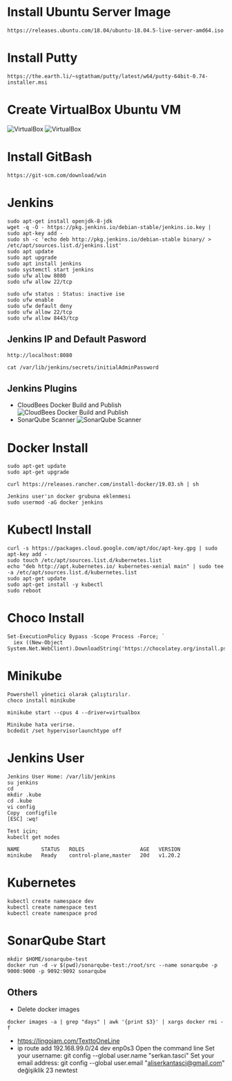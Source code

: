 # Install Ubuntu Server Image

```
https://releases.ubuntu.com/18.04/ubuntu-18.04.5-live-server-amd64.iso
```

# Install Putty

```
https://the.earth.li/~sgtatham/putty/latest/w64/putty-64bit-0.74-installer.msi
```

# Create VirtualBox Ubuntu VM

![VirtualBox](./1.png)
![VirtualBox](./bootcamp_2.png)

# Install GitBash

```
https://git-scm.com/download/win
```

# Jenkins

```
sudo apt-get install openjdk-8-jdk
wget -q -O - https://pkg.jenkins.io/debian-stable/jenkins.io.key | sudo apt-key add -
sudo sh -c 'echo deb http://pkg.jenkins.io/debian-stable binary/ > /etc/apt/sources.list.d/jenkins.list'
sudo apt update
sudo apt upgrade
sudo apt install jenkins
sudo systemctl start jenkins
sudo ufw allow 8080
sudo ufw allow 22/tcp
```

```
sudo ufw status : Status: inactive ise
sudo ufw enable
sudo ufw default deny
sudo ufw allow 22/tcp
sudo ufw allow 8443/tcp
```

## Jenkins IP and Default Pasword

```
http://localhost:8080

cat /var/lib/jenkins/secrets/initialAdminPassword
```

## Jenkins Plugins

- CloudBees Docker Build and Publish
  ![CloudBees Docker Build and Publish](./dockerplugin.png)
- SonarQube Scanner
  ![SonarQube Scanner](./sonarplugin.png)

# Docker Install

```
sudo apt-get update
sudo apt-get upgrade

curl https://releases.rancher.com/install-docker/19.03.sh | sh
```

```
Jenkins user'ın docker grubuna eklenmesi
sudo usermod -aG docker jenkins
```

# Kubectl Install

```
curl -s https://packages.cloud.google.com/apt/doc/apt-key.gpg | sudo apt-key add -
sudo touch /etc/apt/sources.list.d/kubernetes.list
echo "deb http://apt.kubernetes.io/ kubernetes-xenial main" | sudo tee -a /etc/apt/sources.list.d/kubernetes.list
sudo apt-get update
sudo apt-get install -y kubectl
sudo reboot
```

# Choco Install

```
Set-ExecutionPolicy Bypass -Scope Process -Force; `
  iex ((New-Object System.Net.WebClient).DownloadString('https://chocolatey.org/install.ps1'))
```

# Minikube

```
Powershell yönetici olarak çalıştırılır.
choco install minikube

minikube start --cpus 4 --driver=virtualbox

Minikube hata verirse.
bcdedit /set hypervisorlaunchtype off
```

# Jenkins User

```
Jenkins User Home: /var/lib/jenkins
su jenkins
cd
mkdir .kube
cd .kube
vi config
Copy  configfile
[ESC] :wq!

Test için;
kubeclt get nodes

NAME       STATUS   ROLES                  AGE   VERSION
minikube   Ready    control-plane,master   20d   v1.20.2

```

# Kubernetes

```
kubectl create namespace dev
kubectl create namespace test
kubectl create namespace prod
```

# SonarQube Start

```
mkdir $HOME/sonarqube-test
docker run -d -v $(pwd)/sonarqube-test:/root/src --name sonarqube -p 9000:9000 -p 9092:9092 sonarqube
```

## Others

- Delete docker images

```
docker images -a | grep "days" | awk '{print $3}' | xargs docker rmi -f
```

- https://lingojam.com/TexttoOneLine
- ip route add 192.168.99.0/24 dev enp0s3
  Open the command line
  Set your username:
  git config --global user.name "serkan.tasci"
  Set your email address:
  git config --global user.email "aliserkantasci@gmail.com"
  değişiklik 23
  newtest
